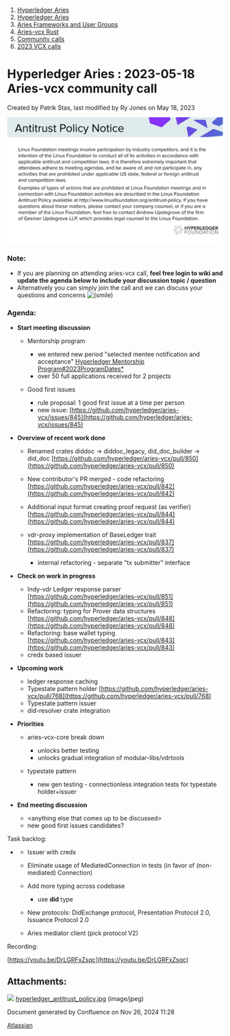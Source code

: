 1. [Hyperledger Aries](index.html)
2. [Hyperledger Aries](Hyperledger-Aries_18481154.html)
3. [Aries Frameworks and User Groups](Aries-Frameworks-and-User-Groups_18481290.html)
4. [Aries-vcx Rust](Aries-vcx-Rust_18499431.html)
5. [Community calls](Community-calls_18499459.html)
6. [2023 VCX calls](2023-VCX-calls_18517247.html)

# Hyperledger Aries : 2023-05-18 Aries-vcx community call

Created by Patrik Stas, last modified by Ry Jones on May 18, 2023

![](attachments/18504991/18518063.jpg?height=250)

### **Note:**

- If you are planning on attending aries-vcx call, **feel free login to wiki and update the agenda below to include your discussion topic / question**
- Alternatively you can simply join the call and we can discuss your questions and concerns ![(smile)](images/icons/emoticons/smile.png)

### **Agenda:**

- **Start meeting discussion** 
  
  - Mentorship program
    
    - we entered new period "selected mentee notification and acceptance" [Hyperledger Mentorship Program#2023ProgramDates\*](https://lf-hyperledger.atlassian.net/wiki/spaces/INTERN/overview#HyperledgerMentorshipProgram-2023ProgramDates*)
    - over 50 full applications received for 2 projects
  - Good first issues
    
    - rule proposal: 1 good first issue at a time per person
    - new issue: [https://github.com/hyperledger/aries-vcx/issues/845](https://github.com/hyperledger/aries-vcx/issues/845)

<!--THE END-->

- **Overview of recent work done**
  
  - Renamed crates diddoc → diddoc\_legacy, did\_doc\_builder → did\_doc [https://github.com/hyperledger/aries-vcx/pull/850](https://github.com/hyperledger/aries-vcx/pull/850)
  - New contributor's PR merged - code refactoring [https://github.com/hyperledger/aries-vcx/pull/842](https://github.com/hyperledger/aries-vcx/pull/842)
  - Additional input format creating proof request (as verifier) [https://github.com/hyperledger/aries-vcx/pull/844](https://github.com/hyperledger/aries-vcx/pull/844)
  - vdr-proxy implementation of BaseLedger trait [https://github.com/hyperledger/aries-vcx/pull/837](https://github.com/hyperledger/aries-vcx/pull/837)
    
    - internal refactoring - separate "tx submitter" interface

<!--THE END-->

- **Check on work in progress**
  
  - Indy-vdr Ledger response parser [https://github.com/hyperledger/aries-vcx/pull/851](https://github.com/hyperledger/aries-vcx/pull/851)
  - Refactoring: typing for Prover data structures [https://github.com/hyperledger/aries-vcx/pull/848](https://github.com/hyperledger/aries-vcx/pull/848)
  - Refactoring: base wallet typing [https://github.com/hyperledger/aries-vcx/pull/843](https://github.com/hyperledger/aries-vcx/pull/843)
  - credx based issuer

<!--THE END-->

- **Upcoming work**
  
  - ledger response caching
  - Typestate pattern holder [https://github.com/hyperledger/aries-vcx/pull/768](https://github.com/hyperledger/aries-vcx/pull/768)
  - Typestate pattern issuer
  - did-resolver crate integration
- **Priorities**
  
  - aries-vcx-core break down
    
    - unlocks better testing
    - unlocks gradual integration of modular-libs/vdrtools
  - typestate pattern
    
    - new gen testing - connectionless integration tests for typestate holder+issuer

<!--THE END-->

- **End meeting discussion** 
  
  - &lt;anything else that comes up to be discussed&gt;
  - new good first issues candidates?

Task backlog: 

- - Issuer with credx
  - Eliminate usage of MediatedConnection in tests (in favor of (non-mediated) Connection)
  - Add more typing across codebase
    
    - use **did** type
  - New protocols: DidExchange protocol, Presentation Protocol 2.0, Issuance Protocol 2.0
  - Aries mediator client (pick protocol V2)

Recording:

[https://youtu.be/DrLGRFxZsqc](https://youtu.be/DrLGRFxZsqc)

## Attachments:

![](images/icons/bullet_blue.gif) [hyperledger\_antitrust\_policy.jpg](attachments/18504991/18518063.jpg) (image/jpeg)

Document generated by Confluence on Nov 26, 2024 11:28

[Atlassian](http://www.atlassian.com/)
